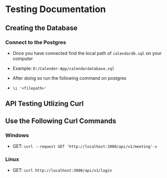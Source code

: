 # Testing Documentation

## **Creating the Database**

### Connect to the Postgres

* Once you have connected find the local path of `calendardb.sql` on your computer
* Example: `D:/Calender-App/calendardatabase.sql`

* After doing so run the following command on postgres
* `\i '<filepath>'`

## **API Testing Utlizing Curl**

## Use the Following Curl Commands

### Windows

* GET: `curl --request GET 'http://localhost:3000/api/v1/meeting'-v`

### Linux

* GET: `curl http://localhost:3000/api/v1/login`